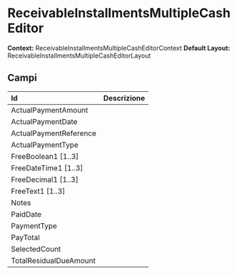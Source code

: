 # ReceivableInstallmentsMultipleCashEditor

**Context:** ReceivableInstallmentsMultipleCashEditorContext
**Default Layout:** ReceivableInstallmentsMultipleCashEditorLayout



## Campi

| Id | Descrizione | 
| :--- | :--- | 
| ActualPaymentAmount |  | 
| ActualPaymentDate |  | 
| ActualPaymentReference |  | 
| ActualPaymentType |  | 
| FreeBoolean1 [1..3] |  | 
| FreeDateTime1 [1..3] |  | 
| FreeDecimal1 [1..3] |  | 
| FreeText1 [1..3] |  | 
| Notes |  | 
| PaidDate |  | 
| PaymentType |  | 
| PayTotal |  | 
| SelectedCount |  | 
| TotalResidualDueAmount |  | 

